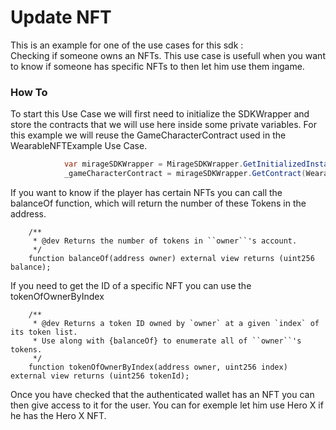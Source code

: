 # Update NFT

This is an example for one of the use cases for this sdk : <br/>Checking if someone owns an NFTs. This use case is usefull when you want to know if someone has specific NFTs to then let him use them ingame. 

### How To
To start this Use Case we will first need to initialize the SDKWrapper and store the contracts that we will use here inside some private variables. For this example we will reuse the GameCharacterContract used in the WearableNFTExample Use Case.

```c#
            var mirageSDKWrapper = MirageSDKWrapper.GetInitializedInstance(WearableNFTContractInformation.ProviderURL);
			_gameCharacterContract = mirageSDKWrapper.GetContract(WearableNFTContractInformation.GameCharacterContractAddress, WearableNFTContractInformation.GameCharacterABI);

```

If you want to know if the player has certain NFTs you can call the balanceOf function, which will return the number of these Tokens in the address.

```solidity
    /**
     * @dev Returns the number of tokens in ``owner``'s account.
     */
    function balanceOf(address owner) external view returns (uint256 balance);

```

If you need to get the ID of a specific NFT you can use the tokenOfOwnerByIndex

```solidity
    /**
     * @dev Returns a token ID owned by `owner` at a given `index` of its token list.
     * Use along with {balanceOf} to enumerate all of ``owner``'s tokens.
     */
    function tokenOfOwnerByIndex(address owner, uint256 index) external view returns (uint256 tokenId);

```

Once you have checked that the authenticated wallet has an NFT you can then give access to it for the user. You can for exemple let him use Hero X if he has the Hero X NFT.